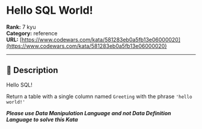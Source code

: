 # Hello SQL World!

**Rank:** 7 kyu  
**Category:** reference  
**URL:** [https://www.codewars.com/kata/581283eb0a5fb13e06000020](https://www.codewars.com/kata/581283eb0a5fb13e06000020)

---

## 📝 Description

Hello SQL!

Return a table with a single column named `Greeting` with the phrase `'hello world!'`

***Please use Data Manipulation Language and not Data Definition Language to solve this Kata***
